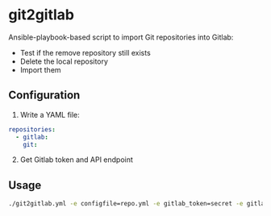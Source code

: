 # git2gitlab

Ansible-playbook-based script to import Git repositories into Gitlab:

* Test if the remove repository still exists
* Delete the local repository
* Import them

## Configuration

1. Write a YAML file:

```YAML
repositories:
  - gitlab:
    git:
```

2. Get Gitlab token and API endpoint

## Usage

```bash
./git2gitlab.yml -e configfile=repo.yml -e gitlab_token=secret -e gitlab_api=https://gitlab.example.org
```

